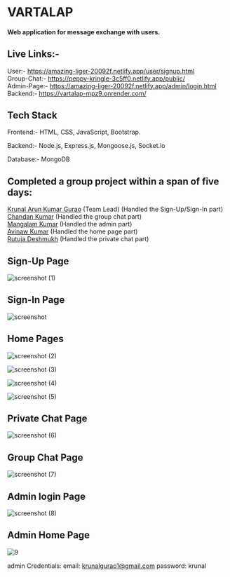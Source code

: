 # VARTALAP

#### Web application for message exchange with users.

## Live Links:-
User:- https://amazing-liger-20092f.netlify.app/user/signup.html
<br>
Group-Chat:- https://peppy-kringle-3c5ff0.netlify.app/public/
<br>
Admin-Page:- https://amazing-liger-20092f.netlify.app/admin/login.html
<br>
Backend:- https://vartalap-mpz9.onrender.com/

## Tech Stack

 Frontend:- HTML, CSS, JavaScript, Bootstrap.

 Backend:- Node.js, Express.js, Mongoose.js, Socket.io
 
 Database:- MongoDB

## Completed a group project within a span of five days:
[Krunal Arun Kumar Gurao](https://github.com/KrunalGurao) (Team Lead) (Handled the Sign-Up/Sign-In part)
<br>
[Chandan Kumar](https://github.com/Chandan2812) (Handled the group chat part)
<br>
[Mangalam Kumar](https://github.com/Abhi0049k)  (Handled the admin part)
<br>
[Avinaw Kumar](https://github.com/Avinawkumar)  (Handled the home page part)
<br>
[Rutuja Deshmukh](https://github.com/Rutujadd27)  (Handled the private chat part)
<br>


## Sign-Up Page

![screenshot (1)](https://user-images.githubusercontent.com/108578299/237056914-e40697f9-7ceb-4740-a7d8-1ba2b89a00db.png)

## Sign-In Page

![screenshot](https://user-images.githubusercontent.com/108578299/237056666-d0bd548f-c261-4d74-a485-697f3815a592.png)


## Home Pages

![screenshot (2)](https://user-images.githubusercontent.com/108578299/237057560-9b3ab8db-d3ca-479d-a4af-fd0921493e4d.png)

![screenshot (3)](https://user-images.githubusercontent.com/108578299/237057918-264893a0-81bd-47f7-88da-d7a550e71052.png)

![screenshot (4)](https://user-images.githubusercontent.com/108578299/237057994-4a9b7d95-1433-4a78-bdd6-a731d548decd.png)

![screenshot (5)](https://user-images.githubusercontent.com/108578299/237057817-d41f5ab7-168a-48a1-aa73-8da5ec70a07a.png)

## Private Chat Page

![screenshot (6)](https://user-images.githubusercontent.com/108578299/237059057-e50e54dd-d7fd-4f46-99a7-57a9d7973d07.png)

## Group Chat Page

![screenshot (7)](https://user-images.githubusercontent.com/108578299/237059249-1a80f324-06f5-4fd4-9181-f842040664ad.png)

## Admin login Page

![screenshot (8)](https://user-images.githubusercontent.com/108578299/237060335-3714bb86-3cba-4937-9a31-239a36e2d57c.png)

## Admin Home Page
![9](https://github.com/KrunalGurao/harsh-sand-4950/assets/119415708/6f22bda4-6d6d-4f87-a53d-55bbfab813de)


admin Credentials: 
email: krunalgurao1@gmail.com
password: krunal
